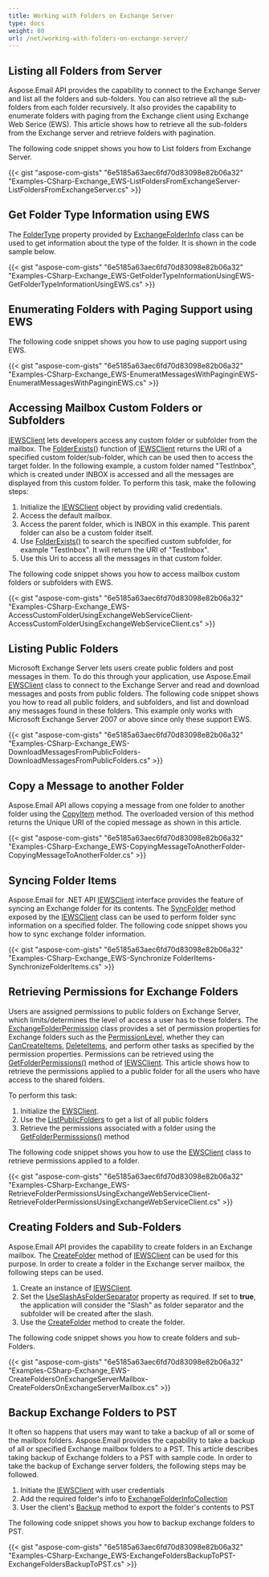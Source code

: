 ```yaml
---
title: Working with Folders on Exchange Server
type: docs
weight: 80
url: /net/working-with-folders-on-exchange-server/
---
```



## **Listing all Folders from Server**

Aspose.Email API provides the capability to connect to the Exchange Server and list all the folders and sub-folders. You can also retrieve all the sub-folders from each folder recursively. It also provides the capability to enumerate folders with paging from the Exchange client using Exchange Web Serice (EWS). This article shows how to retrieve all the sub-folders from the Exchange server and retrieve folders with pagination.

The following code snippet shows you how to List folders from Exchange Server.

{{< gist "aspose-com-gists" "6e5185a63aec6fd70d83098e82b06a32" "Examples-CSharp-Exchange_EWS-ListFoldersFromExchangeServer-ListFoldersFromExchangeServer.cs" >}}

## **Get Folder Type Information using EWS**

The [FolderType](https://reference.aspose.com/email/net/aspose.email.clients.exchange/exchangefolderinfo/foldertype/) property provided by [ExchangeFolderInfo](https://reference.aspose.com/email/net/aspose.email.clients.exchange/exchangefolderinfo/) class can be used to get information about the type of the folder. It is shown in the code sample below.

{{< gist "aspose-com-gists" "6e5185a63aec6fd70d83098e82b06a32" "Examples-CSharp-Exchange_EWS-GetFolderTypeInformationUsingEWS-GetFolderTypeInformationUsingEWS.cs" >}}

## **Enumerating Folders with Paging Support using EWS**

The following code snippet shows you how to use paging support using EWS.

{{< gist "aspose-com-gists" "6e5185a63aec6fd70d83098e82b06a32" "Examples-CSharp-Exchange_EWS-EnumeratMessagesWithPaginginEWS-EnumeratMessagesWithPaginginEWS.cs" >}}

## **Accessing Mailbox Custom Folders or Subfolders**

[IEWSClient](https://reference.aspose.com/email/net/aspose.email.clients.exchange.webservice/iewsclient/) lets developers access any custom folder or subfolder from the mailbox. The [FolderExists()](https://reference.aspose.com/email/net/aspose.email.clients.exchange.webservice/iewsclient/folderexists/#folderexists/) function of [IEWSClient](https://reference.aspose.com/email/net/aspose.email.clients.exchange.webservice/iewsclient/) returns the URI of a specified custom folder/sub-folder, which can be used then to access the target folder. In the following example, a custom folder named "TestInbox", which is created under INBOX is accessed and all the messages are displayed from this custom folder. To perform this task, make the following steps:

1. Initialize the [IEWSClient](https://reference.aspose.com/email/net/aspose.email.clients.exchange.webservice/iewsclient/) object by providing valid credentials.
1. Access the default mailbox.
1. Access the parent folder, which is INBOX in this example. This parent folder can also be a custom folder itself.
1. Use [FolderExists()](https://reference.aspose.com/email/net/aspose.email.clients.exchange.webservice/iewsclient/folderexists/#folderexists/) to search the specified custom subfolder, for example "TestInbox". It will return the URI of "TestInbox".
1. Use this Uri to access all the messages in that custom folder.

The following code snippet shows you how to access mailbox custom folders or subfolders with EWS.

{{< gist "aspose-com-gists" "6e5185a63aec6fd70d83098e82b06a32" "Examples-CSharp-Exchange_EWS-AccessCustomFolderUsingExchangeWebServiceClient-AccessCustomFolderUsingExchangeWebServiceClient.cs" >}}

## **Listing Public Folders**

Microsoft Exchange Server lets users create public folders and post messages in them. To do this through your application, use Aspose.Email [EWSClient](https://reference.aspose.com/email/net/aspose.email.clients.exchange.webservice/ewsclient/) class to connect to the Exchange Server and read and download messages and posts from public folders. The following code snippet shows you how to read all public folders, and subfolders, and list and download any messages found in these folders. This example only works with Microsoft Exchange Server 2007 or above since only these support EWS.

{{< gist "aspose-com-gists" "6e5185a63aec6fd70d83098e82b06a32" "Examples-CSharp-Exchange_EWS-DownloadMessagesFromPublicFolders-DownloadMessagesFromPublicFolders.cs" >}}

## **Copy a Message to another Folder**

Aspose.Email API allows copying a message from one folder to another folder using the [CopyItem](https://reference.aspose.com/email/net/aspose.email.clients.exchange.webservice/iewsclient/copyitem/#copyitem) method. The overloaded version of this method returns the Unique URI of the copied message as shown in this article.

{{< gist "aspose-com-gists" "6e5185a63aec6fd70d83098e82b06a32" "Examples-CSharp-Exchange_EWS-CopyingMessageToAnotherFolder-CopyingMessageToAnotherFolder.cs" >}}

## **Syncing Folder Items**

Aspose.Email for .NET API [IEWSClient](https://reference.aspose.com/email/net/aspose.email.clients.exchange.webservice/iewsclient/) interface provides the feature of syncing an Exchange folder for its contents. The [SyncFolder](https://reference.aspose.com/email/net/aspose.email.clients.exchange.webservice/iewsclient/syncfolder/#syncfolder/) method exposed by the [IEWSClient](https://reference.aspose.com/email/net/aspose.email.clients.exchange.webservice/iewsclient/) class can be used to perform folder sync information on a specified folder. The following code snippet shows you how to sync exchange folder information.

{{< gist "aspose-com-gists" "6e5185a63aec6fd70d83098e82b06a32" "Examples-CSharp-Exchange_EWS-Synchronize
FolderItems-SynchronizeFolderItems.cs" >}}

## **Retrieving Permissions for Exchange Folders**

Users are assigned permissions to public folders on Exchange Server, which limits/determines the level of access a user has to these folders. The [ExchangeFolderPermission](https://reference.aspose.com/email/net/aspose.email.clients.exchange/exchangefolderpermission/) class provides a set of permission properties for Exchange folders such as the [PermissionLevel](https://reference.aspose.com/email/net/aspose.email.clients.exchange/exchangefolderpermission/permissionlevel/), whether they can [CanCreateItems](https://reference.aspose.com/email/net/aspose.email.clients.exchange/exchangebasepermission/cancreateitems/), [DeleteItems](https://reference.aspose.com/email/net/aspose.email.clients.exchange/exchangebasepermission/deleteitems/), and perform other tasks as specified by the permission properties. Permissions can be retrieved using the [GetFolderPermissions()](https://reference.aspose.com/email/net/aspose.email.clients.exchange.webservice/iewsclient/getfolderpermissions/#getfolderpermissions) method of [IEWSClient](https://reference.aspose.com/email/net/aspose.email.clients.exchange.webservice/iewsclient/). This article shows how to retrieve the permissions applied to a public folder for all the users who have access to the shared folders.

To perform this task:

1. Initialize the [EWSClient](https://reference.aspose.com/email/net/aspose.email.clients.exchange.webservice/ewsclient/).
1. Use the [ListPublicFolders](https://reference.aspose.com/email/net/aspose.email.clients.exchange.webservice/iewsclient/listpublicfolders/#listpublicfolders) to get a list of all public folders
1. Retrieve the permissions associated with a folder using the [GetFolderPermisssions()](https://reference.aspose.com/email/net/aspose.email.clients.exchange.webservice/iewsclient/getfolderpermissions/#getfolderpermissions) method

The following code snippet shows you how to use the [EWSClient](https://reference.aspose.com/email/net/aspose.email.clients.exchange.webservice/ewsclient/) class to retrieve permissions applied to a folder.

{{< gist "aspose-com-gists" "6e5185a63aec6fd70d83098e82b06a32" "Examples-CSharp-Exchange_EWS-RetrieveFolderPermissionsUsingExchangeWebServiceClient-RetrieveFolderPermissionsUsingExchangeWebServiceClient.cs" >}}

## **Creating Folders and Sub-Folders**

Aspose.Email API provides the capability to create folders in an Exchange mailbox. The [CreateFolder](https://reference.aspose.com/email/net/aspose.email.clients.exchange.webservice/iewsclient/createfolder/#createfolder/) method of [IEWSClient](https://reference.aspose.com/email/net/aspose.email.clients.exchange.webservice/iewsclient/) can be used for this purpose. In order to create a folder in the Exchange server mailbox, the following steps can be used.

1. Create an instance of [IEWSClient](https://reference.aspose.com/email/net/aspose.email.clients.exchange.webservice/iewsclient/).
1. Set the [UseSlashAsFolderSeparator](https://reference.aspose.com/email/net/aspose.email.clients.exchange.webservice/iewsclient/useslashasfolderseparator/) property as required. If set to **true**, the application will consider the "Slash" as folder separator and the subfolder will be created after the slash.
1. Use the [CreateFolder](https://reference.aspose.com/email/net/aspose.email.clients.exchange.webservice/iewsclient/createfolder/#createfolder/) method to create the folder.

The following code snippet shows you how to create folders and sub-Folders.

{{< gist "aspose-com-gists" "6e5185a63aec6fd70d83098e82b06a32" "Examples-CSharp-Exchange_EWS-CreateFoldersOnExchangeServerMailbox-CreateFoldersOnExchangeServerMailbox.cs" >}}

## **Backup Exchange Folders to PST**

It often so happens that users may want to take a backup of all or some of the mailbox folders. Aspose.Email provides the capability to take a backup of all or specified Exchange mailbox folders to a PST. This article describes taking backup of Exchange folders to a PST with sample code. In order to take the backup of Exchange server folders, the following steps may be followed.

1. Initiate the [IEWSClient](https://reference.aspose.com/email/net/aspose.email.clients.exchange.webservice/iewsclient/) with user credentials
1. Add the required folder's info to [ExchangeFolderInfoCollection](https://reference.aspose.com/email/net/aspose.email.clients.exchange/exchangefolderinfocollection/)
1. User the client's [Backup](https://reference.aspose.com/email/net/aspose.email.clients.exchange.webservice/iewsclient/backup/#backup/) method to export the folder's contents to PST

The following code snippet shows you how to backup exchange folders to PST.

{{< gist "aspose-com-gists" "6e5185a63aec6fd70d83098e82b06a32" "Examples-CSharp-Exchange_EWS-ExchangeFoldersBackupToPST-ExchangeFoldersBackupToPST.cs" >}}
